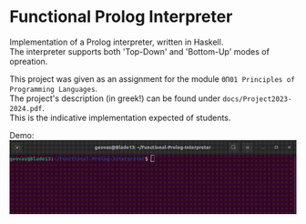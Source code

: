 # Functional Prolog Interpreter

Implementation of a Prolog interpreter, written in Haskell.\
The interpreter supports both 'Top-Down' and 'Bottom-Up' modes of opreation.


This project was given as an assignment for the module `ΘΠ01 Principles of Programming Languages`.\
The project's description (in greek!) can be found under `docs/Project2023-2024.pdf`.\
This is the indicative implementation expected of students.


Demo:
![Demo](https://github.com/GeorgeVasilakopoulos/Functional-Prolog-Interpreter/blob/main/demo.gif)


